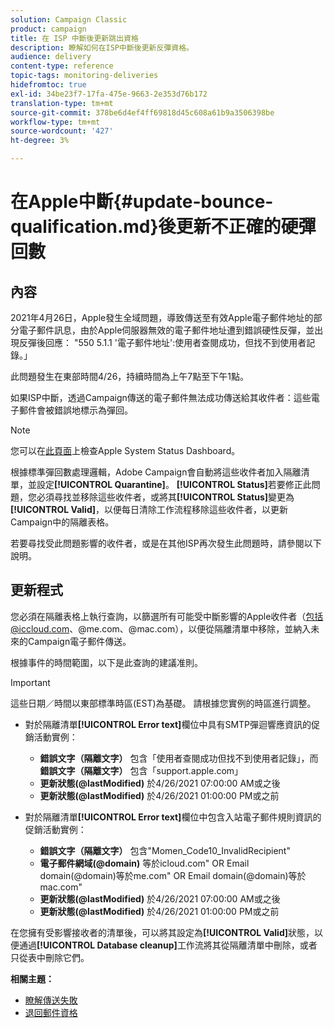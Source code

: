 ```yaml
---
solution: Campaign Classic
product: campaign
title: 在 ISP 中斷後更新跳出資格
description: 瞭解如何在ISP中斷後更新反彈資格。
audience: delivery
content-type: reference
topic-tags: monitoring-deliveries
hidefromtoc: true
exl-id: 34be23f7-17fa-475e-9663-2e353d76b172
translation-type: tm+mt
source-git-commit: 378be6d4ef4ff69818d45c608a61b9a3506398be
workflow-type: tm+mt
source-wordcount: '427'
ht-degree: 3%

---
```


# 在Apple中斷{#update-bounce-qualification.md}後更新不正確的硬彈回數

## 內容

2021年4月26日，Apple發生全域問題，導致傳送至有效Apple電子郵件地址的部分電子郵件訊息，由於Apple伺服器無效的電子郵件地址遭到錯誤硬性反彈，並出現反彈後回應： &quot;550 5.1.1 &#39;電子郵件地址&#39;:使用者查閱成功，但找不到使用者記錄。」

此問題發生在東部時間4/26，持續時間為上午7點至下午1點。

如果ISP中斷，透過Campaign傳送的電子郵件無法成功傳送給其收件者：這些電子郵件會被錯誤地標示為彈回。

>[!NOTE]
>
>您可以在[此頁面](https://www.apple.com/support/systemstatus/)上檢查Apple System Status Dashboard。

根據標準彈回數處理邏輯，Adobe Campaign會自動將這些收件者加入隔離清單，並設定&#x200B;**[!UICONTROL Quarantine]**。 **[!UICONTROL Status]**&#x200B;若要修正此問題，您必須尋找並移除這些收件者，或將其&#x200B;**[!UICONTROL Status]**&#x200B;變更為&#x200B;**[!UICONTROL Valid]**，以便每日清除工作流程移除這些收件者，以更新Campaign中的隔離表格。

若要尋找受此問題影響的收件者，或是在其他ISP再次發生此問題時，請參閱以下說明。

## 更新程式

您必須在隔離表格上執行查詢，以篩選所有可能受中斷影響的Apple收件者（包括@iccloud.com、@me.com、@mac.com），以便從隔離清單中移除，並納入未來的Campaign電子郵件傳送。

根據事件的時間範圍，以下是此查詢的建議准則。

>[!IMPORTANT]
>
>這些日期／時間以東部標準時區(EST)為基礎。 請根據您實例的時區進行調整。

* 對於隔離清單&#x200B;**[!UICONTROL Error text]**&#x200B;欄位中具有SMTP彈迴響應資訊的促銷活動實例：

   * **錯誤文字（隔離文字）** 包含「使用者查閱成功但找不到使用者記錄」，而 **錯誤文字（隔離文字）** 包含「support.apple.com」
   * **更新狀態(@lastModified)** 於4/26/2021 07:00:00 AM或之後
   * **更新狀態(@lastModified)** 於4/26/2021 01:00:00 PM或之前

* 對於隔離清單&#x200B;**[!UICONTROL Error text]**&#x200B;欄位中包含入站電子郵件規則資訊的促銷活動實例：

   * **錯誤文字（隔離文字）** 包含&quot;Momen_Code10_InvalidRecipient&quot;
   * **電子郵件網域(@domain)** 等於icloud.com&quot; OR Email domain(@domain)等於me.com&quot; OR Email domain(@domain)等於mac.com&quot;
   * **更新狀態(@lastModified)** 於4/26/2021 07:00:00 AM或之後
   * **更新狀態(@lastModified)** 於4/26/2021 01:00:00 PM或之前

在您擁有受影響接收者的清單後，可以將其設定為&#x200B;**[!UICONTROL Valid]**&#x200B;狀態，以便通過&#x200B;**[!UICONTROL Database cleanup]**&#x200B;工作流將其從隔離清單中刪除，或者只從表中刪除它們。

**相關主題：**
* [瞭解傳送失敗](../../delivery/using/understanding-delivery-failures.md)
* [退回郵件資格](../../delivery/using/understanding-delivery-failures.md#bounce-mail-qualification)
